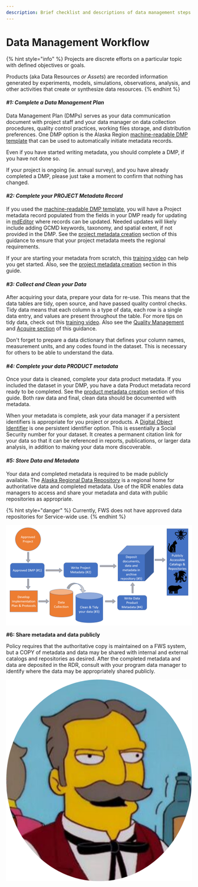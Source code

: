 ```yaml
---
description: Brief checklist and descriptions of data management steps and workflow
---
```


# Data Management Workflow



{% hint style="info" %}
Projects are discrete efforts on a particular topic with defined objectives or goals.&#x20;

Products (aka Data Resources _or Assets_) are recorded information generated by experiments, models, simulations, observations, analysis, and other activities that create or synthesize data resources. _​​​​​​​_
{% endhint %}

#### _#1: Complete a Data Management Plan_ <a href="#step-1-create-data-management-plan" id="step-1-create-data-management-plan"></a>

Data Management Plan (DMPs) serves as your data communication document with project staff and your data manager on data collection procedures, quality control practices, working files storage, and distribution preferences. One DMP option is the Alaska Region [machine-readable DMP template](../plan/create-a-data-management-plan/data-management-plan-templates/) that can be used to automatically initiate metadata records.

Even if you have started writing metadata, you should complete a DMP, if you have not done so.&#x20;

If your project is ongoing (ie. annual survey), and you have already completed a DMP, please just take a moment to confirm that nothing has changed. &#x20;

#### _#2: Complete your PROJECT Metadata Record_ <a href="#step-2-initiate-metadata-record" id="step-2-initiate-metadata-record"></a>

If you used the [machine-readable DMP template](../plan/create-a-data-management-plan/data-management-plan-templates/), you will have a Project metadata record populated from the fields in your DMP ready for updating in [mdEditor](https://www.mdeditor.org/) where records can be updated.  Needed updates will likely include adding GCMD keywords, taxonomy, and spatial extent, if not provided in the DMP.  See the [project metadata creation](broken-reference) section of this guidance to ensure that your project metadata meets the regional requirements.&#x20;

If your are starting your metadata from scratch, this [training video](https://web.microsoftstream.com/video/30e18ae9-55bd-4d1c-a3aa-971089c88004) can help you get started.  Also, see the [project metadata creation](broken-reference) section in this guide.

#### _#3: Collect and Clean your Data_ <a href="#step-3-tidy-up-data" id="step-3-tidy-up-data"></a>

After acquiring your data, prepare your data for re-use.  This means that the data tables are tidy, open source, and have passed quality control checks.  Tidy data means that each column is a type of data, each row is a single data entry, and values are present throughout the table.  For more tips on tidy data, check out this [training video](https://web.microsoftstream.com/video/63c21ffc-4359-4ed9-b23b-6b549c993f4a). Also see the [Quality Management](data-management-basics/quality-management.md) and [Acquire section](broken-reference) of this guidance.

Don't forget to prepare a data dictionary that defines your column names, measurement units, and any codes found in the dataset.  This is necessary for others to be able to understand the data.

#### _#4: Complete your data PRODUCT metadata_ <a href="#step-4-publish-data-with-a-digital-object-identifier" id="step-4-publish-data-with-a-digital-object-identifier"></a>

Once your data is cleaned, complete your data product metadata.  If you included the dataset in your DMP, you have a data Product metadata record ready to be completed.  See the [product metadata creation](../product-metadata-guidance/#main-tab) section of this guide.  Both raw data and final, clean data should be documented with metadata.

When your metadata is complete, ask your data manager if a persistent identifiers is appropriate for you project or products.  A [Digital Object Identifier](broken-reference) is one persistent identifier option.  This is essentially a Social Security number for your dataset.  It creates a permanent citation link for your data so that it can be referenced in reports, publications, or larger data analysis, in addition to making your data more discoverable.

#### _#5: Store Data and Metadata_ <a href="#step-5-store-data-and-metadata" id="step-5-store-data-and-metadata"></a>

Your data and completed metadata is required to be made publicly available.  The [Alaska Regional Data Repository](https://ak-region-dst.gitbook.io/alaska-region-interim-data-management-user-guide/four-fundamental-activities-of-data-management/security-and-preservation) is a regional home for authoritative data and completed metadata.  Use of the RDR enables data managers to access and share your metadata and data with public repositories as appropriate.

{% hint style="danger" %}
Currently, FWS does not have approved data repositories for Service-wide use. &#x20;
{% endhint %}

![Graphical representation of project workflow where Orange are project management duties and blue are data management requirements.](<../.gitbook/assets/image (82).png>)

**#6: Share metadata and data publicly**

Policy requires that the authoritative copy is maintained on a FWS system, but a COPY of metadata and data may be shared with internal and external catalogs and repositories as desired.  After the completed metadata and data are deposited in the RDR, consult with your program data manager to identify where the data may be appropriately shared publicly. &#x20;

<img src="../.gitbook/assets/image (20).png" alt="" data-size="line">
